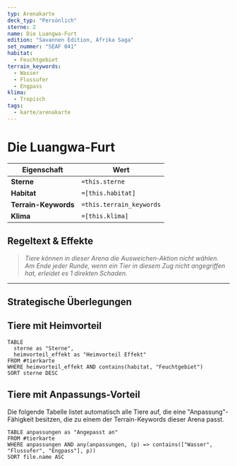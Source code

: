 ```yaml
---
typ: Arenakarte
deck_typ: "Persönlich"
sterne: 2
name: Die Luangwa-Furt
edition: "Savannen Edition, Afrika Saga"
set_nummer: "SEAF 041"
habitat:
  - Feuchtgebiet
terrain_keywords:
  - Wasser
  - Flussufer
  - Engpass
klima:
  - Tropisch
tags:
  - karte/arenakarte
---
```


# Die Luangwa-Furt  

| Eigenschaft | Wert |
|---|---|
| **Sterne** | `=this.sterne` |
| **Habitat** | `=[this.habitat]` |
| **Terrain-Keywords** | `=this.terrain_keywords` |
| **Klima** | `=[this.klima]` |

## Regeltext & Effekte

> *Tiere können in dieser Arena die Ausweichen-Aktion nicht wählen. Am Ende jeder Runde, wenn ein Tier in diesem Zug nicht angegriffen hat, erleidet es 1 direkten Schaden.*

---
## Strategische Überlegungen


## Tiere mit Heimvorteil  
```dataview 
TABLE
  sterne as "Sterne",
  heimvorteil_effekt as "Heimvorteil Effekt"
FROM #tierkarte
WHERE heimvorteil_effekt AND contains(habitat, "Feuchtgebiet")
SORT sterne DESC
```

## Tiere mit Anpassungs-Vorteil

Die folgende Tabelle listet automatisch alle Tiere auf, die eine "Anpassung"-Fähigkeit besitzen, die zu einem der Terrain-Keywords dieser Arena passt.

```dataview
TABLE anpassungen as "Angepasst an"
FROM #tierkarte
WHERE anpassungen AND any(anpassungen, (p) => contains(["Wasser", "Flussufer", "Engpass"], p))
SORT file.name ASC
